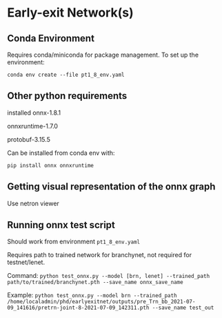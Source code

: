 # Early-exit Network(s)

## Conda Environment
Requires conda/miniconda for package management.
To set up the environment: 

`conda env create --file pt1_8_env.yaml`

## Other python requirements
installed onnx-1.8.1 

onnxruntime-1.7.0 

protobuf-3.15.5

Can be installed from conda env with:

`pip install onnx onnxruntime`

## Getting visual representation of the onnx graph
Use netron viewer

## Running onnx test script
Should work from environment `pt1_8_env.yaml`

Requires path to trained network for branchynet, not required for testnet/lenet.

Command:
`python test_onnx.py --model [brn, lenet] --trained_path path/to/trained/branchynet.pth --save_name onnx_save_name`

Example:
`python test_onnx.py --model brn --trained_path /home/localadmin/phd/earlyexitnet/outputs/pre_Trn_bb_2021-07-09_141616/pretrn-joint-8-2021-07-09_142311.pth --save_name test_out`
